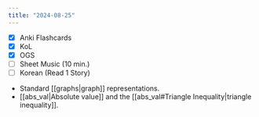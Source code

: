 ```yaml
---
title: "2024-08-25"
---
```


- [x] Anki Flashcards
- [x] KoL
- [x] OGS
- [ ] Sheet Music (10 min.)
- [ ] Korean (Read 1 Story)

* Standard [[graphs|graph]] representations.
* [[abs_val|Absolute value]] and the [[abs_val#Triangle Inequality|triangle inequality]].
